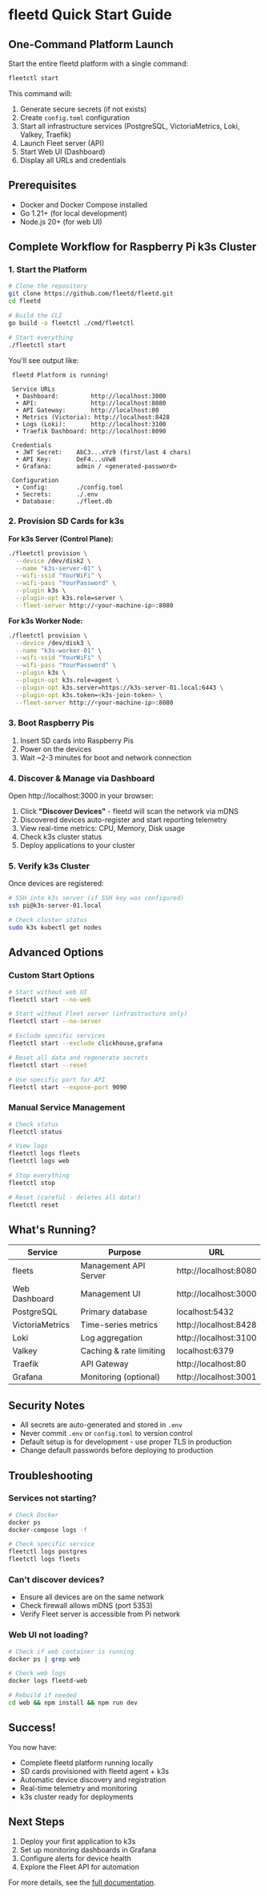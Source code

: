 # fleetd Quick Start Guide

##  One-Command Platform Launch

Start the entire fleetd platform with a single command:

```bash
fleetctl start
```

This command will:
1.  Generate secure secrets (if not exists)
2.  Create `config.toml` configuration
3.  Start all infrastructure services (PostgreSQL, VictoriaMetrics, Loki, Valkey, Traefik)
4.  Launch Fleet server (API)
5.  Start Web UI (Dashboard)
6.  Display all URLs and credentials

##  Prerequisites

- Docker and Docker Compose installed
- Go 1.21+ (for local development)
- Node.js 20+ (for web UI)

##  Complete Workflow for Raspberry Pi k3s Cluster

### 1. Start the Platform
```bash
# Clone the repository
git clone https://github.com/fleetd/fleetd.git
cd fleetd

# Build the CLI
go build -o fleetctl ./cmd/fleetctl

# Start everything
./fleetctl start
```

You'll see output like:
```
 fleetd Platform is running!

 Service URLs
  • Dashboard:         http://localhost:3000
  • API:               http://localhost:8080
  • API Gateway:       http://localhost:80
  • Metrics (Victoria): http://localhost:8428
  • Logs (Loki):       http://localhost:3100
  • Traefik Dashboard: http://localhost:8090

 Credentials
  • JWT Secret:    AbC3...xYz9 (first/last 4 chars)
  • API Key:       DeF4...uVw8
  • Grafana:       admin / <generated-password>

 Configuration
  • Config:        ./config.toml
  • Secrets:       ./.env
  • Database:      ./fleet.db
```

### 2. Provision SD Cards for k3s

**For k3s Server (Control Plane):**
```bash
./fleetctl provision \
  --device /dev/disk2 \
  --name "k3s-server-01" \
  --wifi-ssid "YourWiFi" \
  --wifi-pass "YourPassword" \
  --plugin k3s \
  --plugin-opt k3s.role=server \
  --fleet-server http://<your-machine-ip>:8080
```

**For k3s Worker Node:**
```bash
./fleetctl provision \
  --device /dev/disk3 \
  --name "k3s-worker-01" \
  --wifi-ssid "YourWiFi" \
  --wifi-pass "YourPassword" \
  --plugin k3s \
  --plugin-opt k3s.role=agent \
  --plugin-opt k3s.server=https://k3s-server-01.local:6443 \
  --plugin-opt k3s.token=<k3s-join-token> \
  --fleet-server http://<your-machine-ip>:8080
```

### 3. Boot Raspberry Pis

1. Insert SD cards into Raspberry Pis
2. Power on the devices
3. Wait ~2-3 minutes for boot and network connection

### 4. Discover & Manage via Dashboard

Open http://localhost:3000 in your browser:

1. Click **"Discover Devices"** - fleetd will scan the network via mDNS
2. Discovered devices auto-register and start reporting telemetry
3. View real-time metrics: CPU, Memory, Disk usage
4. Check k3s cluster status
5. Deploy applications to your cluster

### 5. Verify k3s Cluster

Once devices are registered:
```bash
# SSH into k3s server (if SSH key was configured)
ssh pi@k3s-server-01.local

# Check cluster status
sudo k3s kubectl get nodes
```

## Advanced Options

### Custom Start Options
```bash
# Start without web UI
fleetctl start --no-web

# Start without Fleet server (infrastructure only)
fleetctl start --no-server

# Exclude specific services
fleetctl start --exclude clickhouse,grafana

# Reset all data and regenerate secrets
fleetctl start --reset

# Use specific port for API
fleetctl start --expose-port 9090
```

### Manual Service Management
```bash
# Check status
fleetctl status

# View logs
fleetctl logs fleets
fleetctl logs web

# Stop everything
fleetctl stop

# Reset (careful - deletes all data!)
fleetctl reset
```

##  What's Running?

| Service | Purpose | URL |
|---------|---------|-----|
| fleets | Management API Server | http://localhost:8080 |
| Web Dashboard | Management UI | http://localhost:3000 |
| PostgreSQL | Primary database | localhost:5432 |
| VictoriaMetrics | Time-series metrics | http://localhost:8428 |
| Loki | Log aggregation | http://localhost:3100 |
| Valkey | Caching & rate limiting | localhost:6379 |
| Traefik | API Gateway | http://localhost:80 |
| Grafana | Monitoring (optional) | http://localhost:3001 |

##  Security Notes

- All secrets are auto-generated and stored in `.env`
- Never commit `.env` or `config.toml` to version control
- Default setup is for development - use proper TLS in production
- Change default passwords before deploying to production

##  Troubleshooting

### Services not starting?
```bash
# Check Docker
docker ps
docker-compose logs -f

# Check specific service
fleetctl logs postgres
fleetctl logs fleets
```

### Can't discover devices?
- Ensure all devices are on the same network
- Check firewall allows mDNS (port 5353)
- Verify Fleet server is accessible from Pi network

### Web UI not loading?
```bash
# Check if web container is running
docker ps | grep web

# Check web logs
docker logs fleetd-web

# Rebuild if needed
cd web && npm install && npm run dev
```

##  Success!

You now have:
-  Complete fleetd platform running locally
-  SD cards provisioned with fleetd agent + k3s
-  Automatic device discovery and registration
-  Real-time telemetry and monitoring
-  k3s cluster ready for deployments

## Next Steps

1. Deploy your first application to k3s
2. Set up monitoring dashboards in Grafana
3. Configure alerts for device health
4. Explore the Fleet API for automation

For more details, see the [full documentation](https://github.com/fleetd-sh/fleetd/wiki).